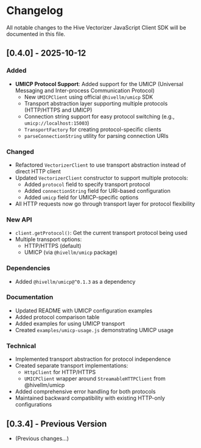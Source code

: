 # Changelog

All notable changes to the Hive Vectorizer JavaScript Client SDK will be documented in this file.

## [0.4.0] - 2025-10-12

### Added
- **UMICP Protocol Support**: Added support for the UMICP (Universal Messaging and Inter-process Communication Protocol)
  - New `UMICPClient` using official `@hivellm/umicp` SDK
  - Transport abstraction layer supporting multiple protocols (HTTP/HTTPS and UMICP)
  - Connection string support for easy protocol switching (e.g., `umicp://localhost:15003`)
  - `TransportFactory` for creating protocol-specific clients
  - `parseConnectionString` utility for parsing connection URIs

### Changed
- Refactored `VectorizerClient` to use transport abstraction instead of direct HTTP client
- Updated `VectorizerClient` constructor to support multiple protocols:
  - Added `protocol` field to specify transport protocol
  - Added `connectionString` field for URI-based configuration
  - Added `umicp` field for UMICP-specific options
- All HTTP requests now go through transport layer for protocol flexibility

### New API
- `client.getProtocol()`: Get the current transport protocol being used
- Multiple transport options:
  - HTTP/HTTPS (default)
  - UMICP (via `@hivellm/umicp` package)

### Dependencies
- Added `@hivellm/umicp@^0.1.3` as a dependency

### Documentation
- Updated README with UMICP configuration examples
- Added protocol comparison table
- Added examples for using UMICP transport
- Created `examples/umicp-usage.js` demonstrating UMICP usage

### Technical
- Implemented transport abstraction for protocol independence
- Created separate transport implementations:
  - `HttpClient` for HTTP/HTTPS
  - `UMICPClient` wrapper around `StreamableHTTPClient` from @hivellm/umicp
- Added comprehensive error handling for both protocols
- Maintained backward compatibility with existing HTTP-only configurations

## [0.3.4] - Previous Version
- (Previous changes...)
